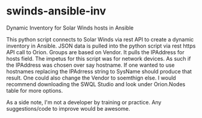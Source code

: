 # swinds-ansible-inv
Dynamic Inventory for Solar Winds hosts in Ansible

This python script connects to Solar Winds via rest API to create a dynamic inventory in Ansible.  JSON data is pulled into the python script via rest https API call to Orion.   Groups  are based on Vendor.  It pulls the IPAddress for hosts field.  The impetus for this script was for network devices.  As such if the IPAddress was chosen over say hostname.  If one wanted to use hostnames replacing the IPAdrress string to SysName should produce that result.  One could also change the Vendor to soemthign else.  I would recommend downloading the SWQL Studio and look under Orion.Nodes table for more options.

As a side note, I'm not a developer by training or practice.  Any suggestions/code to improve would be awesome. 
